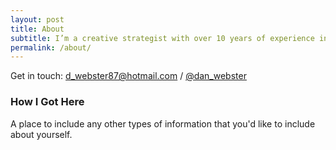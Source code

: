 ```yaml
---
layout: post
title: About
subtitle: I’m a creative strategist with over 10 years of experience in digital media. I mainly work for agencies, but have recently undertaken a PhD looking at posthuman marketing processes.
permalink: /about/
---
```


Get in touch: [d_webster87@hotmail.com](mailto:d_webster87@hotmail.com) / [@dan_webster](https://twitter.com/dan_webster)

### How I Got Here

A place to include any other types of information that you'd like to include about yourself.



